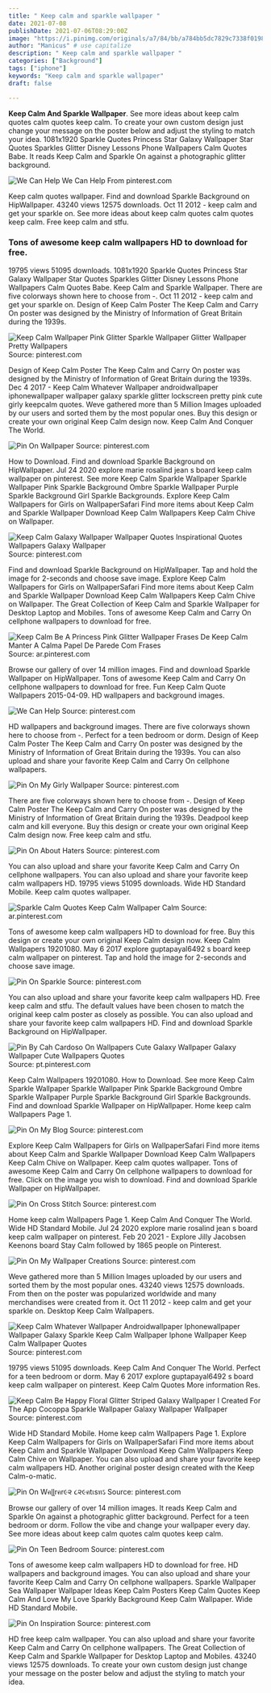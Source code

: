 ```yaml
---
title: " Keep calm and sparkle wallpaper "
date: 2021-07-08
publishDate: 2021-07-06T08:29:00Z
image: "https://i.pinimg.com/originals/a7/84/bb/a784bb5dc7829c7338f0198781ebf6ae.jpg"
author: "Manicus" # use capitalize
description: " Keep calm and sparkle wallpaper "
categories: ["Background"]
tags: ["iphone"]
keywords: "Keep calm and sparkle wallpaper"
draft: false

---
```



**Keep Calm And Sparkle Wallpaper**. See more ideas about keep calm quotes calm quotes keep calm. To create your own custom design just change your message on the poster below and adjust the styling to match your idea. 1081x1920 Sparkle Quotes Princess Star Galaxy Wallpaper Star Quotes Sparkles Glitter Disney Lessons Phone Wallpapers Calm Quotes Babe. It reads Keep Calm and Sparkle On against a photographic glitter background.

![We Can Help](https://i.pinimg.com/originals/7b/9b/e8/7b9be84242fd5a59dcdcbf4783f1dd48.png "We Can Help")
We Can Help From pinterest.com


Keep calm quotes wallpaper. Find and download Sparkle Background on HipWallpaper. 43240 views 12575 downloads. Oct 11 2012 - keep calm and get your sparkle on. See more ideas about keep calm quotes calm quotes keep calm. Free keep calm and stfu.

### Tons of awesome keep calm wallpapers HD to download for free.

19795 views 51095 downloads. 1081x1920 Sparkle Quotes Princess Star Galaxy Wallpaper Star Quotes Sparkles Glitter Disney Lessons Phone Wallpapers Calm Quotes Babe. Keep Calm and Sparkle Wallpaper. There are five colorways shown here to choose from -. Oct 11 2012 - keep calm and get your sparkle on. Design of Keep Calm Poster The Keep Calm and Carry On poster was designed by the Ministry of Information of Great Britain during the 1939s.


![Keep Calm Wallpaper Pink Glitter Sparkle Wallpaper Glitter Wallpaper Pretty Wallpapers](https://i.pinimg.com/originals/3e/16/13/3e1613cf50f192b7a74b17115188232d.jpg "Keep Calm Wallpaper Pink Glitter Sparkle Wallpaper Glitter Wallpaper Pretty Wallpapers")
Source: pinterest.com

Design of Keep Calm Poster The Keep Calm and Carry On poster was designed by the Ministry of Information of Great Britain during the 1939s. Dec 4 2017 - Keep Calm Whatever Wallpaper androidwallpaper iphonewallpaper wallpaper galaxy sparkle glitter lockscreen pretty pink cute girly keepcalm quotes. Weve gathered more than 5 Million Images uploaded by our users and sorted them by the most popular ones. Buy this design or create your own original Keep Calm design now. Keep Calm And Conquer The World.

![Pin On Wallpaper](https://i.pinimg.com/originals/a9/a8/57/a9a857e43a484630e0688ce7f94b5cd1.jpg "Pin On Wallpaper")
Source: pinterest.com

How to Download. Find and download Sparkle Background on HipWallpaper. Jul 24 2020 explore marie rosalind jean s board keep calm wallpaper on pinterest. See more Keep Calm Sparkle Wallpaper Sparkle Wallpaper Pink Sparkle Background Ombre Sparkle Wallpaper Purple Sparkle Background Girl Sparkle Backgrounds. Explore Keep Calm Wallpapers for Girls on WallpaperSafari Find more items about Keep Calm and Sparkle Wallpaper Download Keep Calm Wallpapers Keep Calm Chive on Wallpaper.

![Keep Calm Galaxy Wallpaper Wallpaper Quotes Inspirational Quotes Wallpapers Galaxy Wallpaper](https://i.pinimg.com/originals/40/cd/6c/40cd6cd6a0f5021c8900bcaad1dd2aee.jpg "Keep Calm Galaxy Wallpaper Wallpaper Quotes Inspirational Quotes Wallpapers Galaxy Wallpaper")
Source: pinterest.com

Find and download Sparkle Background on HipWallpaper. Tap and hold the image for 2-seconds and choose save image. Explore Keep Calm Wallpapers for Girls on WallpaperSafari Find more items about Keep Calm and Sparkle Wallpaper Download Keep Calm Wallpapers Keep Calm Chive on Wallpaper. The Great Collection of Keep Calm and Sparkle Wallpaper for Desktop Laptop and Mobiles. Tons of awesome Keep Calm and Carry On cellphone wallpapers to download for free.

![Keep Calm Be A Princess Pink Glitter Wallpaper Frases De Keep Calm Manter A Calma Papel De Parede Com Frases](https://i.pinimg.com/originals/fc/fb/79/fcfb79f9f8388d99066e0b86a877996b.jpg "Keep Calm Be A Princess Pink Glitter Wallpaper Frases De Keep Calm Manter A Calma Papel De Parede Com Frases")
Source: ar.pinterest.com

Browse our gallery of over 14 million images. Find and download Sparkle Wallpaper on HipWallpaper. Tons of awesome Keep Calm and Carry On cellphone wallpapers to download for free. Fun Keep Calm Quote Wallpapers 2015-04-09. HD wallpapers and background images.

![We Can Help](https://i.pinimg.com/originals/7b/9b/e8/7b9be84242fd5a59dcdcbf4783f1dd48.png "We Can Help")
Source: pinterest.com

HD wallpapers and background images. There are five colorways shown here to choose from -. Perfect for a teen bedroom or dorm. Design of Keep Calm Poster The Keep Calm and Carry On poster was designed by the Ministry of Information of Great Britain during the 1939s. You can also upload and share your favorite Keep Calm and Carry On cellphone wallpapers.

![Pin On My Girly Wallpaper](https://i.pinimg.com/originals/14/6d/34/146d3451183a60e90c700b809ef4990c.jpg "Pin On My Girly Wallpaper")
Source: pinterest.com

There are five colorways shown here to choose from -. Design of Keep Calm Poster The Keep Calm and Carry On poster was designed by the Ministry of Information of Great Britain during the 1939s. Deadpool keep calm and kill everyone. Buy this design or create your own original Keep Calm design now. Free keep calm and stfu.

![Pin On About Haters](https://i.pinimg.com/originals/a4/01/57/a40157cfe2674646bbb0288e8e771371.jpg "Pin On About Haters")
Source: pinterest.com

You can also upload and share your favorite Keep Calm and Carry On cellphone wallpapers. You can also upload and share your favorite keep calm wallpapers HD. 19795 views 51095 downloads. Wide HD Standard Mobile. Keep calm quotes wallpaper.

![Sparkle Calm Quotes Keep Calm Wallpaper Calm](https://i.pinimg.com/originals/9d/f1/b1/9df1b1a267bb331c9512213a92cd455c.jpg "Sparkle Calm Quotes Keep Calm Wallpaper Calm")
Source: ar.pinterest.com

Tons of awesome keep calm wallpapers HD to download for free. Buy this design or create your own original Keep Calm design now. Keep Calm Wallpapers 19201080. May 6 2017 explore guptapayal6492 s board keep calm wallpaper on pinterest. Tap and hold the image for 2-seconds and choose save image.

![Pin On Sparkle](https://i.pinimg.com/originals/5d/25/e1/5d25e1541c8e761e15f4343d0afd17df.jpg "Pin On Sparkle")
Source: pinterest.com

You can also upload and share your favorite keep calm wallpapers HD. Free keep calm and stfu. The default values have been chosen to match the original keep calm poster as closely as possible. You can also upload and share your favorite keep calm wallpapers HD. Find and download Sparkle Background on HipWallpaper.

![Pin By Cah Cardoso On Wallpapers Cute Galaxy Wallpaper Galaxy Wallpaper Cute Wallpapers Quotes](https://i.pinimg.com/originals/79/0f/1b/790f1bd0e6e7d565076b7e81c96dbba4.jpg "Pin By Cah Cardoso On Wallpapers Cute Galaxy Wallpaper Galaxy Wallpaper Cute Wallpapers Quotes")
Source: pt.pinterest.com

Keep Calm Wallpapers 19201080. How to Download. See more Keep Calm Sparkle Wallpaper Sparkle Wallpaper Pink Sparkle Background Ombre Sparkle Wallpaper Purple Sparkle Background Girl Sparkle Backgrounds. Find and download Sparkle Wallpaper on HipWallpaper. Home keep calm Wallpapers Page 1.

![Pin On My Blog](https://i.pinimg.com/originals/f4/c9/e3/f4c9e3262fc1fb89e5b61b443421e0ac.jpg "Pin On My Blog")
Source: pinterest.com

Explore Keep Calm Wallpapers for Girls on WallpaperSafari Find more items about Keep Calm and Sparkle Wallpaper Download Keep Calm Wallpapers Keep Calm Chive on Wallpaper. Keep calm quotes wallpaper. Tons of awesome Keep Calm and Carry On cellphone wallpapers to download for free. Click on the image you wish to download. Find and download Sparkle Wallpaper on HipWallpaper.

![Pin On Cross Stitch](https://i.pinimg.com/originals/75/d5/35/75d53584ca994cbda6800561387e82b1.jpg "Pin On Cross Stitch")
Source: pinterest.com

Home keep calm Wallpapers Page 1. Keep Calm And Conquer The World. Wide HD Standard Mobile. Jul 24 2020 explore marie rosalind jean s board keep calm wallpaper on pinterest. Feb 20 2021 - Explore Jilly Jacobsen Keenons board Stay Calm followed by 1865 people on Pinterest.

![Pin On My Wallpaper Creations](https://i.pinimg.com/originals/24/ad/bb/24adbbf4b54461381891b6a323126de0.jpg "Pin On My Wallpaper Creations")
Source: pinterest.com

Weve gathered more than 5 Million Images uploaded by our users and sorted them by the most popular ones. 43240 views 12575 downloads. From then on the poster was popularized worldwide and many merchandises were created from it. Oct 11 2012 - keep calm and get your sparkle on. Desktop Keep Calm Wallpapers.

![Keep Calm Whatever Wallpaper Androidwallpaper Iphonewallpaper Wallpaper Galaxy Sparkle Keep Calm Wallpaper Iphone Wallpaper Keep Calm Wallpaper Quotes](https://i.pinimg.com/originals/11/a4/24/11a424ebd812754549dabe1118d49c5d.jpg "Keep Calm Whatever Wallpaper Androidwallpaper Iphonewallpaper Wallpaper Galaxy Sparkle Keep Calm Wallpaper Iphone Wallpaper Keep Calm Wallpaper Quotes")
Source: pinterest.com

19795 views 51095 downloads. Keep Calm And Conquer The World. Perfect for a teen bedroom or dorm. May 6 2017 explore guptapayal6492 s board keep calm wallpaper on pinterest. Keep Calm Quotes More information Res.

![Keep Calm Be Happy Floral Glitter Striped Galaxy Wallpaper I Created For The App Cocoppa Sparkle Wallpaper Galaxy Wallpaper Wallpaper](https://i.pinimg.com/736x/d0/6f/5b/d06f5b13212e4966321f259d3445074a--galaxy-wallpaper-wallpaper-iphone.jpg "Keep Calm Be Happy Floral Glitter Striped Galaxy Wallpaper I Created For The App Cocoppa Sparkle Wallpaper Galaxy Wallpaper Wallpaper")
Source: pinterest.com

Wide HD Standard Mobile. Home keep calm Wallpapers Page 1. Explore Keep Calm Wallpapers for Girls on WallpaperSafari Find more items about Keep Calm and Sparkle Wallpaper Download Keep Calm Wallpapers Keep Calm Chive on Wallpaper. You can also upload and share your favorite keep calm wallpapers HD. Another original poster design created with the Keep Calm-o-matic.

![Pin On Wคɭɭrคr૯૨ ૮૨૯คtเsทઽ](https://i.pinimg.com/originals/5b/bf/72/5bbf7278313744f02f16e2344162f760.jpg "Pin On Wคɭɭrคr૯૨ ૮૨૯คtเsทઽ")
Source: pinterest.com

Browse our gallery of over 14 million images. It reads Keep Calm and Sparkle On against a photographic glitter background. Perfect for a teen bedroom or dorm. Follow the vibe and change your wallpaper every day. See more ideas about keep calm quotes calm quotes keep calm.

![Pin On Teen Bedroom](https://i.pinimg.com/originals/27/81/83/2781830eec6f5d0e726c8f3d7e7dabb1.jpg "Pin On Teen Bedroom")
Source: pinterest.com

Tons of awesome keep calm wallpapers HD to download for free. HD wallpapers and background images. You can also upload and share your favorite Keep Calm and Carry On cellphone wallpapers. Sparkle Wallpaper Sea Wallpaper Wallpaper Ideas Keep Calm Posters Keep Calm Quotes Keep Calm And Love My Love Sparkly Background Keep Calm Wallpaper. Wide HD Standard Mobile.

![Pin On Inspiration](https://i.pinimg.com/originals/a7/84/bb/a784bb5dc7829c7338f0198781ebf6ae.jpg "Pin On Inspiration")
Source: pinterest.com

HD free keep calm wallpaper. You can also upload and share your favorite Keep Calm and Carry On cellphone wallpapers. The Great Collection of Keep Calm and Sparkle Wallpaper for Desktop Laptop and Mobiles. 43240 views 12575 downloads. To create your own custom design just change your message on the poster below and adjust the styling to match your idea.

